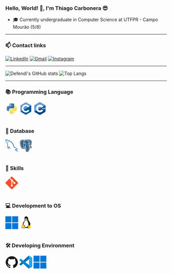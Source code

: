 ### Hello, World! 👋, I'm Thiago Carbonera 😎

- 🎓 Currently undergraduate in Computer Science at UTFPR - Campo Mourão (5/8)

---

### 📫 Contact links

[![LinkedIn](https://img.shields.io/badge/LinkedIn-0077B5?style=for-the-badge&logo=linkedin&logoColor=white)](http://linkedin.com/in/thiago-rc-ba4278353)
[![Gmail](https://img.shields.io/badge/Gmail-EA4335.svg?style=for-the-badge&logo=Gmail&logoColor=white)](https://mailto:thiagoriemma@gmail.com)
[![Instagram](https://img.shields.io/badge/Instagram-E4405F?style=for-the-badge&logo=instagram&logoColor=white)](https://www.instagram.com/thiago_riemma/)

---

![Defendi's GitHub stats](https://github-readme-stats.vercel.app/api?username=thiago-carbonera&include_all_commits=true&show_icons=true&number_format=short)
![Top Langs](https://github-readme-stats.vercel.app/api/top-langs/?username=thiago-carbonera&langs_count=8&layout=compact)

---

### 📚 Programming Language

<div>
    <img align="center" alt="Python" height="40" width="40" src="https://github.com/tiagodefendi/tiagodefendi/blob/main/icons/languages/python.svg"/>
    <img align="center" alt="C" height="40" width="40" src="https://github.com/tiagodefendi/tiagodefendi/blob/main/icons/languages/c.svg"/>
    <img align="center" alt="C++" height="40" width="40" src="https://github.com/tiagodefendi/tiagodefendi/blob/main/icons/languages/cpp.svg"/>
</div>
</br>

### 💾 Database

<div>
    <img align="center" alt="MySQL" height="40" width="40" src="https://github.com/tiagodefendi/tiagodefendi/blob/main/icons/database/mysql.svg"/>
    <img align="center" alt="PostgreSQL" height="40" width="40" src="https://github.com/tiagodefendi/tiagodefendi/blob/main/icons/database/postgresql.svg"/>
</div>
</br>

### 🧮 Skills

<div>
    <img align="center" alt="Git" height="40" width="40" src="https://github.com/tiagodefendi/tiagodefendi/blob/main/icons/skills/git.svg"/>
</div>
</br>

### 💻 Development to OS

<div>
    <img align="center" alt="Windows" height="40" width="40" src="https://github.com/tiagodefendi/tiagodefendi/blob/main/icons/os/windows11.svg"/>
    <img align="center" alt="Linux" height="40" width="40" src="https://github.com/tiagodefendi/tiagodefendi/blob/main/icons/os/linux.svg"/>
</div>
</br>

### 🛠️ Developing Environment

<div>
    <img align="center" alt="Github" height="40" width="40" src="https://github.com/tiagodefendi/tiagodefendi/blob/main/icons/ide/github.svg"/>
    <img align="center" alt="VS Code" height="40" width="40" src="https://github.com/tiagodefendi/tiagodefendi/blob/main/icons/ide/vscode.svg"/>
    <img align="center" alt="Windows" height="40" width="40" src="https://github.com/tiagodefendi/tiagodefendi/blob/main/icons/os/windows11.svg"/>
</div>
</br>
